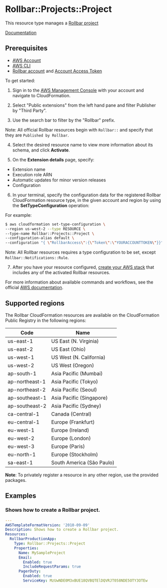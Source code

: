 # Rollbar::Projects::Project

This resource type manages a [Rollbar project][10]

[Documentation][22]

## Prerequisites
* [AWS Account][3]
* [AWS CLI][4]
* [Rollbar account][20] and [Account Access Token][21]

To get started:

1. Sign in to the [AWS Management Console][5] with your account and navigate to CloudFormation.

2. Select "Public extensions" from the left hand pane and filter Publisher by "Third Party".

3. Use the search bar to filter by the "Rollbar" prefix.

Note: All official Rollbar resources begin with `Rollbar::` and specify that they are `Published by Rollbar`.

4. Select the desired resource name to view more information about its schema, and click **Activate**.

5. On the **Extension details** page, specify:
- Extension name
- Execution role ARN
- Automatic updates for minor version releases
- Configuration

6. In your terminal, specify the configuration data for the registered Rollbar CloudFormation resource type, in the given account and region by using the **SetTypeConfiguration** operation:

For example:

  ```Bash
  $ aws cloudformation set-type-configuration \
  --region us-west-2 --type RESOURCE \
  --type-name Rollbar::Projects::Project \
  --configuration-alias default \
  --configuration "{ \"RollbarAccess\":{\"Token\":\"YOURACCOUNTTOKEN\"}}"
  ```

Note: All Rollbar resources requires a type configuration to be set, except `Rollbar::Notifications::Rule`.

7. After you have your resource configured, [create your AWS stack][6] that includes any of the activated Rollbar resources.

For more information about available commands and workflows, see the official [AWS documentation][7].

## Supported regions

The Rollbar CloudFormation resources are available on the CloudFormation Public Registry in the following regions:

| Code            | Name                      |
|-----------------|---------------------------|
| us-east-1       | US East (N. Virginia)     |
| us-east-2       | US East (Ohio)            |
| us-west-1       | US West (N. California)   |
| us-west-2       | US West (Oregon)          |
| ap-south-1      | Asia Pacific (Mumbai)     |
| ap-northeast-1  | Asia Pacific (Tokyo)      |
| ap-northeast-2  | Asia Pacific (Seoul)      |
| ap-southeast-1  | Asia Pacific (Singapore)  |
| ap-southeast-2  | Asia Pacific (Sydney)     |
| ca-central-1    | Canada (Central)          |
| eu-central-1    | Europe (Frankfurt)        |
| eu-west-1       | Europe (Ireland)          |
| eu-west-2       | Europe (London)           |
| eu-west-3       | Europe (Paris)            |
| eu-north-1      | Europe (Stockholm)        |
| sa-east-1       | South America (São Paulo) |

**Note**: To privately register a resource in any other region, use the provided packages.

## Examples

### Shows how to create a Rollbar project.
```yaml
---
AWSTemplateFormatVersion: '2010-09-09'
Description: Shows how to create a Rollbar project.
Resources:
  RollbarProductionApp:
    Type: Rollbar::Projects::Project
    Properties:
      Name: MySampleProject
      Email:
        Enabled: true
        IncludeRequestParams: true
      PagerDuty:
        Enabled: true
        ServiceKey: MzUwNDE0M3xBUE18QVBQTElDQVRJT058NDE5OTY3OTEw
```

[1]: https://docs.aws.amazon.com/cloudformation-cli/latest/userguide/resource-types.html
[2]: https://docs.aws.amazon.com/AWSCloudFormation/latest/UserGuide/Welcome.html
[3]: https://aws.amazon.com/account/
[4]: https://aws.amazon.com/cli/
[5]: https://aws.amazon.com/console/
[6]: https://console.aws.amazon.com/cloudformation/home
[7]: https://docs.aws.amazon.com/AWSCloudFormation/latest/UserGuide/registry.html

[10]: https://docs.rollbar.com/docs/notifications
[11]: ./Rollbar-Notifications-Rule/
[12]: https://docs.rollbar.com/docs/project-configurations#project-access-tokens
[13]: ./Rollbar-Projects-AccessToken/
[14]: https://docs.rollbar.com/docs/projects
[15]: ./Rollbar-Projects-Project/
[16]: https://docs.rollbar.com/docs/users-teams-accounts#team-access-levels
[17]: ./Rollbar-Teams-Membership/
[18]: https://docs.rollbar.com/docs/users-teams-accounts#teams
[19]: ./Rollbar-Teams-Team
[20]: https://rollbar.com/
[21]: https://docs.rollbar.com/reference/getting-started-1#account-access-tokens
[22]: ./docs/README.md